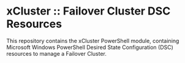 # xCluster :: Failover Cluster DSC Resources
This repository contains the xCluster PowerShell module, containing Microsoft Windows PowerShell Desired State Configuration (DSC) resources to manage a Failover Cluster.